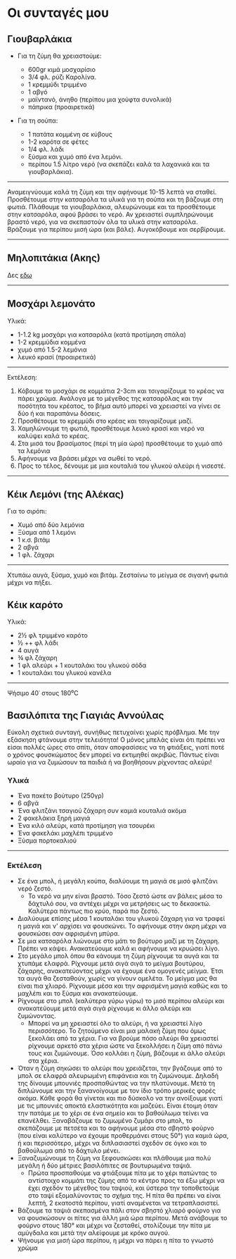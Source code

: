 # Οι συνταγές μου

## Γιουβαρλάκια

- Για τη ζύμη θα χρειαστούμε:

  - 600gr κιμά μοσχαρίσιο
  - 3/4 φλ. ρύζι Καρολίνα.
  - 1 κρεμμύδι τριμμένο
  - 1 αβγό
  - μαϊντανό, άνηθο (περίπου μια χούφτα συνολικά)
  - πάπρικα (προαιρετικά)

- Για τη σούπα:
  - 1 πατάτα κομμένη σε κύβους
  - 1-2 καρότα σε φέτες
  - 1/4 φλ. λάδι
  - ξύσμα και χυμό από ένα λεμόνι.
  - περίπου 1.5 λίτρο νερό (να σκεπάζει καλά τα λαχανικά και τα γιουβαρλάκια).

---

Αναμειγνύουμε καλά τη ζύμη και την αφήνουμε 10-15 λεπτά να σταθεί. Προσθέτουμε στην κατσαρόλα τα υλικά για τη σούπα και τη βάζουμε στη φωτιά. Πλάθουμε τα γιουβαρλάκια, αλευρώνουμε και τα προσθέτουμε στην κατσαρόλα, αφού βράσει το νερό. Αν χρειαστεί συμπληρώνουμε βραστό νερό, για να σκεπαστούν όλα τα υλικά στην κατσαρόλα. Βράζουμε για περίπου μισή ώρα (και βάλε). Αυγοκόβουμε και σερβίρουμε.

---

## Μηλοπιτάκια (Ακης)

Δες [εδω](https://akispetretzikis.com/el/categories/glyka/eykola-mhlopitakia)

---

## Μοσχάρι λεμονάτο

Υλικά:

- 1-1.2 kg μοσχάρι για κατσαρόλα (κατά προτίμηση σπάλα)
- 1-2 κρεμμύδια κομμένα
- χυμό από 1.5-2 λεμόνια
- λευκό κρασί (προαιρετικά)

---

Εκτέλεση:

1. Κόβουμε το μοσχάρι σε κομμάτια 2-3cm και τσιγαρίζουμε το κρέας να πάρει χρώμα. Ανάλογα με το μέγεθος της κατσαρόλας και την ποσότητα του κρέατος, το βήμα αυτό μπορεί να χρειαστεί να γίνει σε δύο ή και παραπάνω δόσεις.
2. Προσθέτουμε το κρεμμύδι στο κρέας και τσιγαρίζουμε μαζί.
3. Χαμηλώνουμε τη φωτιά, προσθέτουμε λευκό κρασί και νερό να καλύψει καλά το κρέας.
4. Στα μισά του βρασίματος (περί τη μία ώρα) προσθέτουμε το χυμό από τα λεμόνια
5. Αφήνουμε να βράσει μέχρι να σωθεί το νερό.
6. Προς το τέλος, δένουμε με μια κουταλιά του γλυκού αλεύρι ή νισεστέ.

---

## Κέικ Λεμόνι (της Αλέκας)

Για το σιρόπι:

- Χυμό από δύο λεμόνια
- Ξύσμα από 1 λεμόνι
- 1 κ.σ. βιτάμ
- 2 αβγά
- 1 φλ. ζάχαρι

---

Χτυπάω αυγά, ξύσμα, χυμό και βιτάμ. Ζεσταίνω το μείγμα σε σιγανή φωτιά μέχρι να πήξει.

## Κέικ καρότο

Υλικά:

- 2­½ φλ τριμμένο καρότο
- ½ ++ φλ λάδι
- 4 αυγά
- ¾ φλ ζάχαρη
- 1 φλ αλεύρι + 1 κουταλάκι του γλυκού σόδα
- 1 κουταλάκι του γλυκού κανέλα

---

Ψήσιμο 40᾽ στους 180⁰C

## Βασιλόπιτα της Γιαγιάς Αννούλας

Εύκολη σχετικά συνταγή, συνήθως πετυχαίνει χωρίς πρόβλημα. Με την εξάσκηση φτάνουμε στην τελειότητα! Ο μόνος μπελάς είναι ότι πρέπει να είσαι πολλές ώρες στο σπίτι, όταν αποφασίσεις να τη φτιάξεις, γιατί ποτέ ο χρόνος φουσκώματος δεν μπορεί να εκτιμηθεί ακριβώς. Πάντως είναι ωραίο για να ζυμώσουν τα παιδιά ή να βοηθήσουν ρίχνοντας αλεύρι!

### Υλικά

- Ένα πακέτο βούτυρο (250γρ)
- 6 αβγά
- Ένα φλιτζάνι τσαγιού ζάχαρη συν καμιά κουταλιά ακόμα
- 2 φακελάκια ξηρή μαγιά
- Ένα κιλό αλεύρι, κατά προτίμηση για τσουρέκι
- Ένα φακελάκι μαχλέπι τριμμένο
- Ξύσμα πορτοκαλιού

---

### Εκτέλεση

- Σε ένα μπολ, ή μεγάλη κούπα, διαλύουμε τη μαγιά σε μισό φλιτζάνι νερό ζεστό.
  - Το νερό να μην είναι βραστό. Τόσο ζεστό ώστε αν βάλεις μέσα το δάχτυλό σου, να αντέχει μέχρι να μετρήσεις ως το δεκαοκτώ. Καλύτερα πάντως πιο κρύο, παρά πιο ζεστό.
- Διαλύουμε επίσης μέσα 1 κουταλάκι του γλυκού ζάχαρη για να τραφεί η μαγιά και ν' αρχίσει να φουσκώνει. Το αφήνουμε στην άκρη μέχρι να φουσκώσει σαν αφρισμένη μπύρα.
- Σε μια κατσαρόλα λιώνουμε στο μάτι το βούτυρο μαζί με τη ζάχαρη. Πρέπει να κάψει. Ανακατεύουμε καλά κι αφήνουμε να κρυώσει λίγο.
- Στο μεγάλο μπολ όπου θα κάνουμε τη ζύμη ρίχνουμε τα αυγά και τα χτυπάμε ελαφρά. Ρίχνουμε μετά σιγά σιγά το μείγμα βουτύρου, ζάχαρης, ανακατεύοντας μέχρι να έχουμε ένα ομογενές μείγμα. Έτσι τα αυγά θα ζεσταθούν, χωρίς να γίνουν ομελέτα. Το μείγμα μας θα είναι πια χλιαρό. Ρίχνουμε μέσα και την αφρισμένη μαγιά καθώς και το μαχλέπι και το ξύσμα και ανακατεύουμε.
- Ρίχνουμε στο μπολ (καλύτερα γύρω γύρω) το μισό περίπου αλεύρι και ανακατεύουμε μετά σιγά σιγά ρίχνουμε κι άλλο αλεύρι και ζυμώνοντας.
  - Μπορεί να μη χρειαστεί όλο το αλεύρι, ή να χρειαστεί λίγο περισσότερο. Το ζητούμενο είναι μια μαλακή ζύμη που όμως ξεκολάει από τα χέρια. Για να βρούμε πόσο αλεύρι θα χρειαστεί ρίχνουμε αρκετό στα χέρια ώστε να ξεκολλήσει η ζύμη από πάνω τους και ζυμώνουμε. Όσο κολλάει η ζύμη, βάζουμε κι άλλο αλεύρι στα χέρια.
- Όταν η ζύμη σηκώσει το αλεύρι που χρειάζεται, την βγάζουμε από το μπολ σε ελαφρά αλευρωμένη επιφάνεια και τη ζυμώνουμε. Δηλαδή της δίνουμε μπουνιές προσπαθώντας να την πλατύνουμε. Μετά τη διπλώνουμε και την ξανανοίγουμε με τον ίδιο τρόπο μερικές φορές ακόμα. Κάθε φορά θα γίνεται και πιο δύσκολο να την ανοίξουμε γιατί με τις μπουνιές αποκτά ελαστικότητα και μαζεύει. Είναι έτοιμη όταν την πατάμε με το χέρι σε ένα σημείο και το βαθούλωμα τείνει να επανέλθει.
  Ξαναβάζουμε το ζυμωμένο ζυμάρι στο μπολ, το σκεπάζουμε με πετσέτα και το αφήνουμε μέσα στο σβηστό φούρνο (που είναι καλύτερο να έχουμε προθερμάνει στους 50°) για καμιά ώρα, ή και περισσότερο, μέχρι να διπλασιαστεί σχεδόν σε όγκο και το βαθούλωμα από το δάχτυλο μένει.
- Ξαναζυμώνουμε τη ζύμη να ξεφουσκώσει και πλάθουμε μια πολύ μεγάλη ή δύο μέτριες βασιλόπιτες σε βουτυρωμένα ταψιά.
  - Πρώτα προσπαθούμε να φτιάξουμε πίτα με το χέρι πατώντας το αντίστοιχο κομμάτι της ζύμης από το κέντρο προς τα έξω μέχρι να έχει σχεδόν το μέγεθος του ταψιού, και ύστερα την τοποθετούμε στο ταψί εξομαλύνοντας το σχήμα της. Η πίτα θα πρέπει να είναι λεπτή, 2 εκατοστά περίπου, γιατί αναμένεται να τετραπλασιστεί.
- Βάζουμε τα ταψιά σκεπασμένα πάλι στον σβηστό χλιαρό φούρνο για να φουσκώσουν οι πίτες για άλλη μιά ώρα περίπου. Μετά ανάβουμε το φούρνο στους 180° και μέχρι να ζεσταθεί, στολίζουμε την πίτα με αμύγδαλα και μετά την αλείφουμε με κρόκο αυγού.
- Ψήνουμε για μισή ώρα περίπου, η μέχρι να πάρει η πίτα το γνωστό χρώμα
